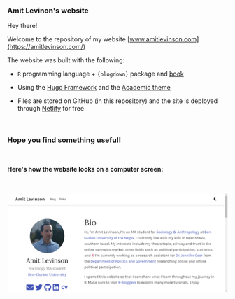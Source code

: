 ### Amit Levinon's website

Hey there!

Welcome to the repository of my website [www.amitlevinson.com](https://amitlevinson.com/)   

The website was built with the following:  

* `R` programming language + `{blogdown}` package and [book](https://bookdown.org/yihui/blogdown/)  

* Using the [Hugo Framework](https://gohugo.io/) and the [Academic theme](https://themes.gohugo.io/academic/)  

* Files are stored on GitHub (in this repository) and the site is deployed through [Netlify](https://www.netlify.com/) for free  

<br>

### Hope you find something useful!

<br>

**Here's how the website looks on a computer screen:**

<br>

![screenshot-of-website-on-computer](static/img/readme-page/computer.png)
